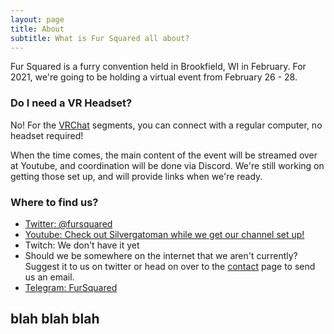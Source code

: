 ```yaml
---
layout: page
title: About
subtitle: What is Fur Squared all about?
---
```


Fur Squared is a furry convention held in Brookfield, WI in February. For 2021, we're going to be holding a virtual event from February 26 - 28.

### Do I need a VR Headset?

No\! For the [VRChat](https://www.vrchat.com) segments, you can connect with a regular computer, no headset required\!

When the time comes, the main content of the event will be streamed over at Youtube, and coordination will be done via Discord. We're still working on getting those set up, and will provide links when we're ready.

### Where to find us?

* [Twitter: @fursquared](https://twitter.com/fursquared)
* [Youtube: Check out Silvergatoman while we get our channel set up\!](https://www.youtube.com/user/silvergatomon)
* Twitch: We don't have it yet
* Should we be somewhere on the internet that we aren't currently? Suggest it to us on twitter or head on over to the [contact](/contact) page to send us an email.
* [Telegram: FurSquared](https://t.me/fursquaredchat)

## blah blah blah